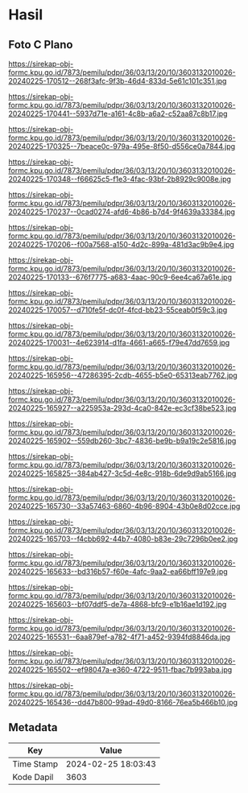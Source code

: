 # Hasil

## Foto C Plano

https://sirekap-obj-formc.kpu.go.id/7873/pemilu/pdpr/36/03/13/20/10/3603132010026-20240225-170512--268f3afc-9f3b-46d4-833d-5e61c101c351.jpg

https://sirekap-obj-formc.kpu.go.id/7873/pemilu/pdpr/36/03/13/20/10/3603132010026-20240225-170441--5937d71e-a161-4c8b-a6a2-c52aa87c8b17.jpg

https://sirekap-obj-formc.kpu.go.id/7873/pemilu/pdpr/36/03/13/20/10/3603132010026-20240225-170325--7beace0c-979a-495e-8f50-d556ce0a7844.jpg

https://sirekap-obj-formc.kpu.go.id/7873/pemilu/pdpr/36/03/13/20/10/3603132010026-20240225-170348--f66625c5-f1e3-4fac-93bf-2b8929c9008e.jpg

https://sirekap-obj-formc.kpu.go.id/7873/pemilu/pdpr/36/03/13/20/10/3603132010026-20240225-170237--0cad0274-afd6-4b86-b7d4-9f4639a33384.jpg

https://sirekap-obj-formc.kpu.go.id/7873/pemilu/pdpr/36/03/13/20/10/3603132010026-20240225-170206--f00a7568-a150-4d2c-899a-481d3ac9b9e4.jpg

https://sirekap-obj-formc.kpu.go.id/7873/pemilu/pdpr/36/03/13/20/10/3603132010026-20240225-170133--676f7775-a683-4aac-90c9-6ee4ca67a61e.jpg

https://sirekap-obj-formc.kpu.go.id/7873/pemilu/pdpr/36/03/13/20/10/3603132010026-20240225-170057--d710fe5f-dc0f-4fcd-bb23-55ceab0f59c3.jpg

https://sirekap-obj-formc.kpu.go.id/7873/pemilu/pdpr/36/03/13/20/10/3603132010026-20240225-170031--4e623914-d1fa-4661-a665-f79e47dd7659.jpg

https://sirekap-obj-formc.kpu.go.id/7873/pemilu/pdpr/36/03/13/20/10/3603132010026-20240225-165956--47286395-2cdb-4655-b5e0-65313eab7762.jpg

https://sirekap-obj-formc.kpu.go.id/7873/pemilu/pdpr/36/03/13/20/10/3603132010026-20240225-165927--a225953a-293d-4ca0-842e-ec3cf38be523.jpg

https://sirekap-obj-formc.kpu.go.id/7873/pemilu/pdpr/36/03/13/20/10/3603132010026-20240225-165902--559db260-3bc7-4836-be9b-b9a19c2e5816.jpg

https://sirekap-obj-formc.kpu.go.id/7873/pemilu/pdpr/36/03/13/20/10/3603132010026-20240225-165825--384ab427-3c5d-4e8c-918b-6de9d9ab5166.jpg

https://sirekap-obj-formc.kpu.go.id/7873/pemilu/pdpr/36/03/13/20/10/3603132010026-20240225-165730--33a57463-6860-4b96-8904-43b0e8d02cce.jpg

https://sirekap-obj-formc.kpu.go.id/7873/pemilu/pdpr/36/03/13/20/10/3603132010026-20240225-165703--f4cbb692-44b7-4080-b83e-29c7296b0ee2.jpg

https://sirekap-obj-formc.kpu.go.id/7873/pemilu/pdpr/36/03/13/20/10/3603132010026-20240225-165633--bd316b57-f60e-4afc-9aa2-ea66bff197e9.jpg

https://sirekap-obj-formc.kpu.go.id/7873/pemilu/pdpr/36/03/13/20/10/3603132010026-20240225-165603--bf07ddf5-de7a-4868-bfc9-e1b16ae1d192.jpg

https://sirekap-obj-formc.kpu.go.id/7873/pemilu/pdpr/36/03/13/20/10/3603132010026-20240225-165531--6aa879ef-a782-4f71-a452-9394fd8846da.jpg

https://sirekap-obj-formc.kpu.go.id/7873/pemilu/pdpr/36/03/13/20/10/3603132010026-20240225-165502--ef98047a-e360-4722-9511-fbac7b993aba.jpg

https://sirekap-obj-formc.kpu.go.id/7873/pemilu/pdpr/36/03/13/20/10/3603132010026-20240225-165436--dd47b800-99ad-49d0-8166-76ea5b466b10.jpg


## Metadata

| Key        | Value               |
| ---------- | ------------------- |
| Time Stamp | 2024-02-25 18:03:43 |
| Kode Dapil | 3603                |



